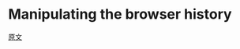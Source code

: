 # Manipulating the browser history


[原文](https://developer.mozilla.org/en-US/docs/Web/API/History_API)